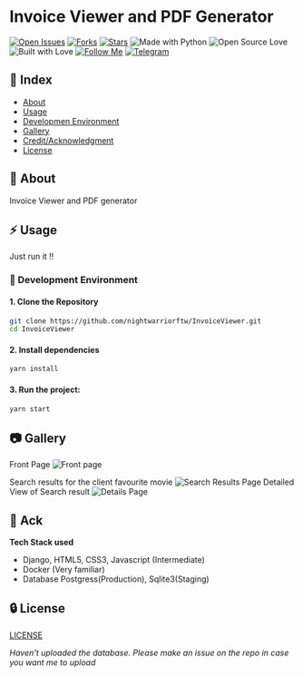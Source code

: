 # Invoice Viewer and PDF Generator

[![Open Issues](https://img.shields.io/github/issues/nightwarriorftw/InvoiceViewer?style=for-the-badge&logo=github)](https://github.com/nightwarriorftw/InvoiceViewer/issues) [![Forks](https://img.shields.io/github/forks/nightwarriorftw/InvoiceViewer?style=for-the-badge&logo=github)](https://github.com/nightwarriorftw/InvoiceViewer/network/members) [![Stars](https://img.shields.io/github/stars/nightwarriorftw/InvoiceViewer?style=for-the-badge&logo=reverbnation)](https://github.com/nightwarriorftw/InvoiceViewer/stargazers) ![Made with Python](https://img.shields.io/badge/Made%20with-Python-blueviolet?style=for-the-badge&logo=python) ![Open Source Love](https://img.shields.io/badge/Open%20Source-%E2%99%A5-red?style=for-the-badge&logo=open-source-initiative) ![Built with Love](https://img.shields.io/badge/Built%20With-%E2%99%A5-critical?style=for-the-badge&logo=ko-fi) [![Follow Me](https://img.shields.io/twitter/follow/nightwarriorftw?color=blue&label=Follow%20%40nightwarriorftw&logo=twitter&style=for-the-badge)](https://twitter.com/intent/follow?screen_name=nightwarriorftw) [![Telegram](https://img.shields.io/badge/Telegram-Chat-informational?style=for-the-badge&logo=telegram)](https://telegram.me/nightwarriorftw)

## :ledger: Index

- [About](#beginner-about)
- [Usage](#zap-usage)
- [Developmen Environment](#nut_and_bolt-development-environment)
- [Gallery](#camera-gallery)
- [Credit/Acknowledgment](#star2-creditacknowledgment)
- [License](#lock-license)

## :beginner: About
Invoice Viewer and PDF generator

## :zap: Usage
Just run it !!

### :nut_and_bolt: Development Environment

#### 1. Clone the Repository

```Bash
git clone https://github.com/nightwarriorftw/InvoiceViewer.git
cd InvoiceViewer
```

#### 2. Install dependencies
```Bash
yarn install
```

#### 3. Run the project:

```BASH
yarn start
```

## :camera: Gallery
Front Page
![Front page](./public/1.png)

Search results for the client favourite movie
![Search Results Page](./public/2.png)
Detailed View of Search result
![Details Page](./public/3.png)

## :star2: Ack
**Tech Stack used**

- Django, HTML5, CSS3, Javascript (Intermediate)
- Docker (Very familiar)
- Database Postgress(Production), Sqlite3(Staging)

## :lock: License

[LICENSE](/LICENSE)

*Haven't uploaded the database. Please make an issue on the repo in case you want me to upload*

